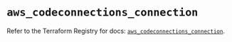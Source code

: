 # `aws_codeconnections_connection`

Refer to the Terraform Registry for docs: [`aws_codeconnections_connection`](https://registry.terraform.io/providers/hashicorp/aws/5.87.0/docs/resources/codeconnections_connection).
